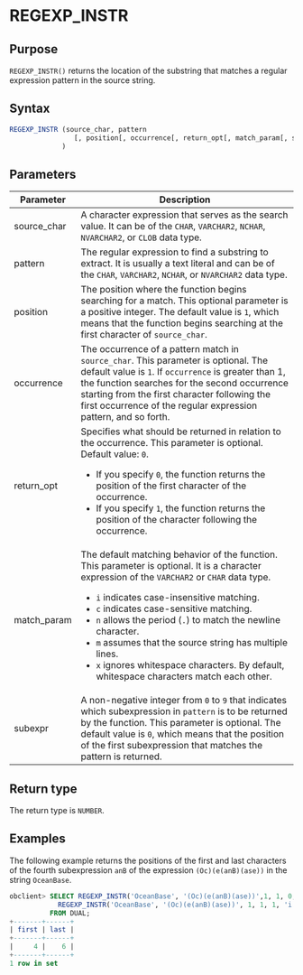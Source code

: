 # REGEXP_INSTR

## Purpose

`REGEXP_INSTR()` returns the location of the substring that matches a regular expression pattern in the source string.

## Syntax

```sql
REGEXP_INSTR (source_char, pattern
                [, position[, occurrence[, return_opt[, match_param[, subexpr] ] ] ] ]
             )
```

## Parameters

| Parameter | Description |
|-------------|------------------------------------------------------------------------------------------------------------------------------------------------------------------------------------------------------------------------------------------------------------------------------------------------------------------------------------------------------------------------------|
| source_char | A character expression that serves as the search value. It can be of the `CHAR`, `VARCHAR2`, `NCHAR`, `NVARCHAR2`, or `CLOB` data type.  |
| pattern | The regular expression to find a substring to extract. It is usually a text literal and can be of the `CHAR`, `VARCHAR2`, `NCHAR`, or `NVARCHAR2` data type.  |
| position | The position where the function begins searching for a match. This optional parameter is a positive integer. The default value is `1`, which means that the function begins searching at the first character of `source_char`.  |
| occurrence | The occurrence of a pattern match in `source_char`. This parameter is optional. The default value is `1`.  If `occurrence` is greater than 1, the function searches for the second occurrence starting from the first character following the first occurrence of the regular expression pattern, and so forth.  |
| return_opt | Specifies what should be returned in relation to the occurrence. This parameter is optional. Default value: `0`.  <ul><li> If you specify `0`, the function returns the position of the first character of the occurrence.    </li><li> If you specify `1`, the function returns the position of the character following the occurrence. </li></ul> |
| match_param | The default matching behavior of the function. This parameter is optional. It is a character expression of the `VARCHAR2` or `CHAR` data type.  <ul><li> `i` indicates case-insensitive matching.    </li><li> `c` indicates case-sensitive matching.    </li><li> `n` allows the period (`.`) to match the newline character.    </li><li> `m` assumes that the source string has multiple lines.    </li><li> `x` ignores whitespace characters. By default, whitespace characters match each other. </li></ul> |
| subexpr | A non-negative integer from `0` to `9` that indicates which subexpression in `pattern` is to be returned by the function. This parameter is optional. The default value is `0`, which means that the position of the first subexpression that matches the pattern is returned.  |

## Return type

The return type is `NUMBER`.

## Examples

The following example returns the positions of the first and last characters of the fourth subexpression `anB` of the expression `(Oc)(e(anB)(ase))` in the string `OceanBase`.

```sql
obclient> SELECT REGEXP_INSTR('OceanBase', '(Oc)(e(anB)(ase))',1, 1, 0, 'i', 3) "first",
            REGEXP_INSTR('OceanBase', '(Oc)(e(anB)(ase))', 1, 1, 1, 'i', 3)-1 "last"
          FROM DUAL;
+-------+------+
| first | last |
+-------+------+
|     4 |    6 |
+-------+------+
1 row in set
```
